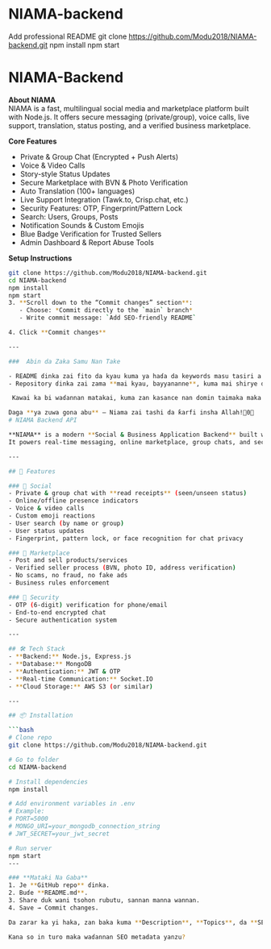 # NIAMA-backend
Add professional README
git clone https://github.com/Modu2018/NIAMA-backend.git
npm install
npm start
# NIAMA-Backend

**About NIAMA**  
NIAMA is a fast, multilingual social media and marketplace platform built with Node.js. It offers secure messaging (private/group), voice calls, live support, translation, status posting, and a verified business marketplace.

**Core Features**  
-  Private & Group Chat (Encrypted + Push Alerts)  
-  Voice & Video Calls  
-  Story-style Status Updates  
-  Secure Marketplace with BVN & Photo Verification  
-  Auto Translation (100+ languages)  
-  Live Support Integration (Tawk.to, Crisp.chat, etc.)  
-  Security Features: OTP, Fingerprint/Pattern Lock  
-  Search: Users, Groups, Posts  
-  Notification Sounds & Custom Emojis  
-  Blue Badge Verification for Trusted Sellers  
-  Admin Dashboard & Report Abuse Tools

**Setup Instructions**  
```bash
git clone https://github.com/Modu2018/NIAMA-backend.git
cd NIAMA-backend
npm install
npm start
3. **Scroll down to the “Commit changes” section**:  
   - Choose: *Commit directly to the `main` branch*  
   - Write commit message: `Add SEO-friendly README`

4. Click **Commit changes**

---

###  Abin da Zaka Samu Nan Take

- README ɗinka zai fito da kyau kuma ya haɗa da keywords masu tasiri a GitHub SEO.  
- Repository ɗinka zai zama **mai kyau, bayyananne**, kuma mai shirye don **release** da **public launch**.

 Kawai ka bi waɗannan matakai, kuma zan kasance nan domin taimaka maka gaba ɗaya — daga Play Store optimization, link sharing, har kallon user metrics daga dashboard.

Daga **ya zuwa gona abu** — Niama zai tashi da ƙarfi insha Allah!0
# NIAMA Backend API

**NIAMA** is a modern **Social & Business Application Backend** built with Node.js, Express, and MongoDB.  
It powers real-time messaging, online marketplace, group chats, and secure business transactions — all in one platform.

---

## 🚀 Features

### 🔹 Social
- Private & group chat with **read receipts** (seen/unseen status)
- Online/offline presence indicators
- Voice & video calls
- Custom emoji reactions
- User search (by name or group)
- User status updates
- Fingerprint, pattern lock, or face recognition for chat privacy

### 🔹 Marketplace
- Post and sell products/services
- Verified seller process (BVN, photo ID, address verification)
- No scams, no fraud, no fake ads
- Business rules enforcement

### 🔹 Security
- OTP (6-digit) verification for phone/email  
- End-to-end encrypted chat  
- Secure authentication system  

---

## 🛠️ Tech Stack
- **Backend:** Node.js, Express.js
- **Database:** MongoDB
- **Authentication:** JWT & OTP
- **Real-time Communication:** Socket.IO
- **Cloud Storage:** AWS S3 (or similar)

---

## 📦 Installation

```bash
# Clone repo
git clone https://github.com/Modu2018/NIAMA-backend.git

# Go to folder
cd NIAMA-backend

# Install dependencies
npm install

# Add environment variables in .env
# Example:
# PORT=5000
# MONGO_URI=your_mongodb_connection_string
# JWT_SECRET=your_jwt_secret

# Run server
npm start
---

### **Mataki Na Gaba**
1. Je **GitHub repo** ɗinka.  
2. Buɗe **README.md**.  
3. Share duk wani tsohon rubutu, sannan manna wannan.  
4. Save → Commit changes.  

Da zarar ka yi haka, zan baka kuma **Description**, **Topics**, da **SEO metadata** da zaka saka a GitHub settings don duniya ta fara ganin app ɗinka.

Kana so in turo maka waɗannan SEO metadata yanzu?
